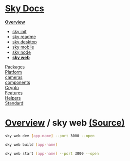 <!--- This sky web was auto-generated using "npx sky readme" --> 

# [Sky Docs](../../README.md)

**[Overview](..%2F..%2Fdocs%2FREADME.md)**   
* [sky init](..%2F..%2Fdocs%2F1.sky-init%2FREADME.md)
* [sky readme](..%2F..%2Fdocs%2F2.sky-readme%2FREADME.md)
* [sky desktop](..%2F..%2Fdocs%2Fsky-desktop%2FREADME.md)
* [sky mobile](..%2F..%2Fdocs%2Fsky-mobile%2FREADME.md)
* [sky node](..%2F..%2Fdocs%2Fsky-node%2FREADME.md)
* **[sky web](..%2F..%2Fdocs%2Fsky-web%2FREADME.md)**
  
[Packages](..%2F..%2F%40pkgs%2FREADME.md)   
[Platform](..%2F..%2F%40platform%2FREADME.md)   
[cameras](..%2F..%2Fcameras%2FREADME.md)   
[components](..%2F..%2Fcomponents%2FREADME.md)   
[Crypto](..%2F..%2Fcrypto%2FREADME.md)   
[Features](..%2F..%2Ffeatures%2FREADME.md)   
[Helpers](..%2F..%2Fhelpers%2FREADME.md)   
[Standard](..%2F..%2Fstandard%2FREADME.md)   

# [Overview](..%2F..%2Fdocs%2FREADME.md) / sky web [(Source)](..%2F..%2Fdocs%2Fsky-web%2F)

```sh
sky web dev [app-name] --port 3000 --open

```

```sh
sky web build [app-name]

```

```sh
sky web start [app-name] --port 3000 --open

```